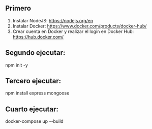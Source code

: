 ## Primero
1. Instalar NodeJS: https://nodejs.org/en
2. Instalar Docker: https://www.docker.com/products/docker-hub/
3. Crear cuenta en Docker y realizar el login en Docker Hub: https://hub.docker.com/

## Segundo ejecutar:
npm init -y

## Tercero ejecutar:
npm install express mongoose

## Cuarto ejecutar:
docker-compose up --build
